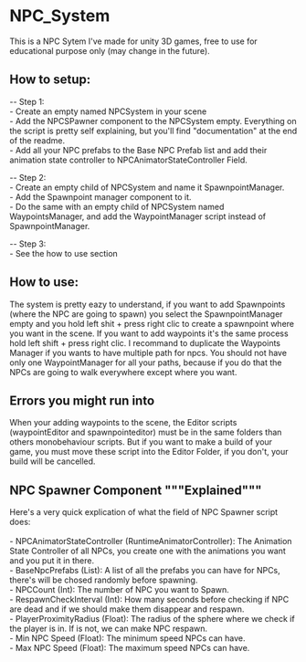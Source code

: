 # NPC_System

This is a NPC Sytem I've made for unity 3D games, free to use for educational purpose only (may change in the future).

## How to setup:

-- Step 1:
    <br/> - Create an empty named NPCSystem in your scene
    <br/> - Add the NPCSPawner component to the NPCSystem empty. Everything on the script is pretty self explaining, but you'll find "documentation" at the end of the readme.
    <br/> - Add all your NPC prefabs to the Base NPC Prefab list and add their animation state controller to NPCAnimatorStateController Field.

-- Step 2:
    <br/> - Create an empty child of NPCSystem and name it SpawnpointManager.
    <br/> - Add the Spawnpoint manager component to it.
    <br/> - Do the same with an empty child of NPCSystem named WaypointsManager, and add the WaypointManager script instead of SpawnpointManager. 

-- Step 3:
    <br/> - See the how to use section


## How to use:

The system is pretty eazy to understand, if you want to add Spawnpoints (where the NPC are going to spawn) you select the SpawnpointManager empty and
you hold left shit + press right clic to create a spawnpoint where you want in the scene.
If you want to add waypoints it's the same process hold left shift + press right clic. I recommand to duplicate the Waypoints Manager if you wants to have
multiple path for npcs. You should not have only one WaypointManager for all your paths, because if you do that the NPCs are going to walk everywhere except
where you want.


## Errors you might run into

When your adding waypoints to the scene, the Editor scripts (waypointEditor and spawnpointeditor) must be in the same folders than others monobehaviour scripts.
But if you want to make a build of your game, you must move these script into the Editor Folder, if you don't, your build will be cancelled.


## NPC Spawner Component """Explained"""

Here's a very quick explication of what the field of NPC Spawner script does:
<br/>
<br/> - NPCAnimatorStateController (RuntimeAnimatorController): The Animation State Controller of all NPCs, you create one with the animations you want and you put it in there.
<br/> - BaseNpcPrefabs (List): A list of all the prefabs you can have for NPCs, there's will be chosed randomly before spawning.
<br/> - NPCCount (Int): The number of NPC you want to Spawn.
<br/> - RespawnCheckInterval (Int): How many seconds before checking if NPC are dead and if we should make them disappear and respawn.
<br/> - PlayerProximityRadius (Float): The radius of the sphere where we check if the player is in. If is not, we can make NPC respawn.
<br/> - Min NPC Speed (Float): The minimum speed NPCs can have.
<br/> - Max NPC Speed (Float): The maximum speed NPCs can have.
